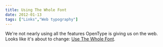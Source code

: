 ```yaml
---
title: Using The Whole Font
date: 2012-01-13
tags: ["Links","Web typography"]
---
```


We're not nearly using all the features OpenType is giving us on the web. Looks like it's about to change: [Use The Whole Font](http://ie.microsoft.com/testdrive/Graphics/opentype/Default.html).
